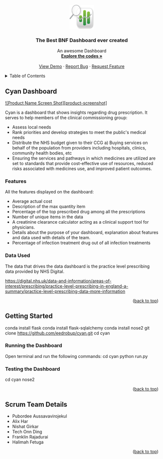 <!-- PROJECT LOGO -->
<br />
<div align="center">
  <a href="https://github.com/eedrobup/cyan">
    <img src="images/logo.png" alt="Logo" width="80" height="80">
  </a>

  <h3 align="center">The Best BNF Dashboard ever created</h3>

  <p align="center">
    An awesome Dashboard
    <br />
    <a href="https://github.com/eedrobup/cyan"><strong>Explore the codes »</strong></a>
    <br />
    <br />
    <a href="https://github.com/eedrobup/cyan">View Demo</a>
    ·
    <a href="https://github.com/eedrobup/cyan/issues">Report Bug</a>
    ·
    <a href="https://github.com/eedrobup/cyan/issues">Request Feature</a>
  </p>
</div>

<!-- TABLE OF CONTENTS -->
<details>
  <summary>Table of Contents</summary>
  <ol>
    <li>
      <a href="#cyan-dashboard">Cyan Dashboard</a>
      <ul>
        <li><a href="#features">Features</a></li>
        <li><a href="#data-used">Data Used</a></li>
      </ul>
    </li>
    <li>
      <a href="#getting-started">Getting Started</a>
      <ul>
        <li><a href="#running-the-dashboard">Running the Dashboard</a></li>
        <li><a href="#testing-the-dashboard">Testing the Dashboard</a></li>
      </ul>
    </li>
    <li><a href="#scrum-team-details">Scrum Team Details</a></li>
  </ol>
</details>

<!-- CYAN DASHBOARD -->
## Cyan Dashboard

[![Product Name Screen Shot][product-screenshot]](https://example.com)

Cyan is a dashboard that shows insights regarding drug prescription. It serves to help members of the clinical commissioning group:

* Assess local needs
* Rank priorities and develop strategies to meet the public's medical needs
* Distribute the NHS budget given to their CCG a) Buying services on behalf of the population from providers including hospitals, clinics, community health bodies, etc
* Ensuring the services and pathways in which medicines are utilized are set to standards that provide cost-effective use of resources, reduced risks associated with medicines use, and improved patient outcomes.

### Features

All the features displayed on the dashboard:

* Average actual cost
* Description of the max quantity item
* Percentage of the top prescribed drug among all the prescriptions
* Number of unique items in the data
* A creatinine clearance calculator acting as a clinical support tool for physicians.
* Details about the purpose of your dashboard, explanation about features and data used with details of the team.
* Percentage of infection treatment drug out of all infection treatments 

### Data Used

The data that drives the data dashboard is the practice level prescribing data provided by NHS Digital.

https://digital.nhs.uk/data-and-information/areas-of-interest/prescribing/practice-level-prescribing-in-england-a-summary/practice-level-prescribing-data-more-information

<p align="right">(<a href="#readme-top">back to top</a>)</p>



<!-- GETTING STARTED -->
## Getting Started

conda install flask
conda install flask-sqlalchemy
conda install nose2
git clone https://github.com/eedrobup/cyan.git
cd cyan

### Running the Dashboard

Open terminal and run the following commands:
cd cyan
python run.py

### Testing the Dashboard

cd cyan
nose2

<p align="right">(<a href="#readme-top">back to top</a>)</p>



<!-- Scrum Team Details -->
## Scrum Team Details

- Pubordee Aussavavirojekul
- Alix Har
- Nishat Girkar
- Tech Onn Ding
- Franklin Rajadurai
- Halimah Fetuga

<p align="right">(<a href="#readme-top">back to top</a>)</p>
